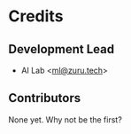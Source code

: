 # Credits

## Development Lead

- AI Lab \<ml@zuru.tech\>

## Contributors

None yet. Why not be the first?
